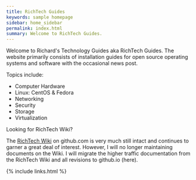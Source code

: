 ```yaml
---
title: RichTech Guides
keywords: sample homepage
sidebar: home_sidebar
permalink: index.html
summary: Welcome to RichTech Guides.
---
```


Welcome to Richard's Technology Guides aka RichTech Guides. The website primarily consists of installation guides for open source operating systems and software with the occasional news post.

Topics include:

- Computer Hardware
- Linux: CentOS & Fedora
- Networking
- Security
- Storage
- Virtualization

Looking for RichTech Wiki?

The [RichTech Wiki](https://github.com/rharmonson/richtech/wiki) on github.com is very much still intact and continues to garner a great deal of interest. However, I will no longer maintaining documents on the Wiki. I will migrate the higher traffic documentation from the RichTech Wiki and all revisions to github.io (here).

{% include links.html %}
